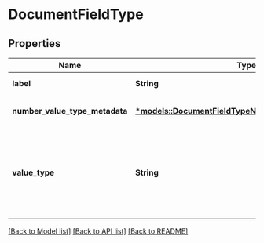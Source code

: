 # DocumentFieldType

## Properties
Name | Type | Description | Notes
------------ | ------------- | ------------- | -------------
**label** | **String** | Descriptive name of this field type. | 
**number_value_type_metadata** | [***models::DocumentFieldTypeNumberValueTypeMetadata**](DocumentFieldType_numberValueTypeMetadata.md) |  | [optional] [default to None]
**value_type** | **String** | The kind of value that can be submitted for this fieldType. It should be either ValueType_Number, ValueType_String, or ValueType_Photo. | 

[[Back to Model list]](../README.md#documentation-for-models) [[Back to API list]](../README.md#documentation-for-api-endpoints) [[Back to README]](../README.md)


